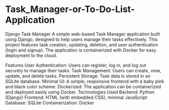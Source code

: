# Task_Manager-or-To-Do-List-Application
Django Task Manager
A simple web-based Task Manager application built using Django, designed to help users manage their tasks effectively. This project features task creation, updating, deletion, and user authentication (login and signup). The application is containerized with Docker for easy deployment to the cloud.

Features
User Authentication: Users can register, log in, and log out securely to manage their tasks.
Task Management: Users can create, view, update, and delete tasks.
Persistent Storage: Task data is stored in an SQLite database.
Minimal UI: A simple, responsive frontend with a baby pink and black color scheme.
Dockerized: The application can be containerized and deployed easily using Docker.
Technologies Used
Backend: Python (Django)
Frontend: HTML (with embedded CSS), minimal JavaScript
Database: SQLite
Containerization: Docker
